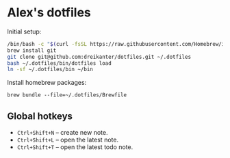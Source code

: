 # Alex's dotfiles

Initial setup:

``` bash
/bin/bash -c "$(curl -fsSL https://raw.githubusercontent.com/Homebrew/install/HEAD/install.sh)"
brew install git
git clone git@github.com:dreikanter/dotfiles.git ~/.dotfiles
bash ~/.dotfiles/bin/dotfiles load
ln -sf ~/.dotfiles/bin ~/bin
```

Install homebrew packages:

```
brew bundle --file=~/.dotfiles/Brewfile
```

## Global hotkeys

- `Ctrl+Shift+N` – create new note.
- `Ctrl+Shift+L` – open the latest note.
- `Ctrl+Shift+T` – open the latest todo note.

